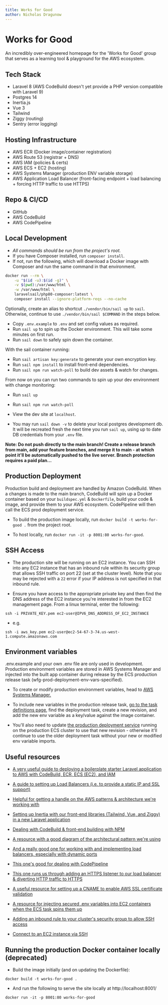 ```yaml
---
title: Works for Good
author: Nicholas Dragunow
---
```


# Works for Good
An incredibly over-engineered homepage for the 'Works for Good' group that serves as a learning tool & playground for the AWS ecosystem.

## Tech Stack
- Laravel 8 (AWS CodeBuild doesn't yet provide a PHP version compatible with Laravel 9)
- Postgres 14
- Inertia.js
- Vue 3
- Tailwind
- Ziggy (routing)
- Sentry (error logging)

## Hosting Infrastructure
- AWS ECR (Docker image/container registration)
- AWS Route 53 (registrar + DNS)
- AWS IAM (policies & certs)
- AWS ECS + EC2 (hosting)
- AWS Systems Manager (production ENV variable storage)
- AWS Application Load Balancer (front-facing endpoint + load balancing + forcing HTTP traffic to use HTTPS)

## Repo & CI/CD
- GitHub
- AWS CodeBuild
- AWS CodePipeline

## Local Development

* *All commands should be run from the project's root.*
* If you have Composer installed, run `composer install`.
* If not, run the following, which will download a Docker image with Composer and run the same command in that environment.

```sh
docker run --rm \
    -u "$(id -u):$(id -g)" \
    -v $(pwd):/var/www/html \
    -w /var/www/html \
    laravelsail/php80-composer:latest \
    composer install --ignore-platform-reqs --no-cache
```

Optionally, create an alias to shortcut `./vendor/bin/sail up` to `sail`. Otherwise, continue to use `./vendor/bin/sail $COMMAND` in the steps below.

* Copy `.env.example` to `.env` and set config values as required.
* Run `sail up` to spin up the Docker environment. This will take some minutes on first run.
* Run `sail down` to safely spin down the container.

With the sail container running:
* Run `sail artisan key:generate` to generate your own encryption key.
* Run `sail npm install` to install front-end dependencies.
* Run `sail npm run watch-poll` to build dev assets & watch for changes.

From now on you can run two commands to spin up your dev environment with change monitoring:
* Run `sail up`
* Run `sail npm run watch-poll`
* View the dev site at `localhost`.

* You may run `sail down -v` to delete your local postgres development db. It will be recreated fresh the next time you run `sail up`, using up to date DB credentials from your `.env` file. 

**Note: Do not push directly to the main branch! Create a release branch from main, add your feature branches, and merge it to main - at which point it'll be automatically pushed to the live server. Branch protection requires a paid plan...**

## Production Deployment

Production build and deployment are handled by Amazon CodeBuild. When a changes is made to the main branch, CodeBuild will spin up a Docker container based on your `buildspec.yml` & `Dockerfile`, build your code & image, and provide them to your AWS ecosystem. CodePipeline will then call the ECS prod deployment service. 

- To build the production image locally, run `docker build -t works-for-good .` from the project root.

- To host locally, run `docker run -it -p 8001:80 works-for-good`.
## SSH Access 

- The production site will be running on an EC2 instance. You can SSH into any EC2 instance that has an inbound rule within its security group that allows SSH traffic on port 22 (set at the cluster level). Note that you may be rejected with a `22` error if your IP address is not specified in that inbound rule.

- Ensure you have access to the appropriate private key and then find the DNS address of the EC2 instance you're interested in from  the EC2 management page. From a linux terminal, enter the following:

```
ssh -i PRIVATE_KEY.pem ec2-user@IPV6_DNS_ADDRESS_OF_EC2_INSTANCE
```

- e.g.

```
ssh -i aws_key.pem ec2-user@ec2-54-67-3-74.us-west-1.compute.amazonaws.com
```

## Environment variables

.env.example and your own .env file are only used in development. Production environment variables are stored in AWS Systems Manager and injected into the built app container during release by the ECS production release task (wfg-prod-deployment-env-vars-specified).

- To create or modify production environment variables, head to [AWS Systems Manager.](https://us-west-1.console.aws.amazon.com/systems-manager/parameters/?region=us-west-1&tab=Table)

- To include new variables in the production release task, [go to the task definitions page](https://us-west-1.console.aws.amazon.com/ecs/home?region=us-west-1#/taskDefinitions), find the deployment task, create a new revision, and add the new env variable as a key/value against the image container.

- You'll also need to update [the production deployment service](https://us-west-1.console.aws.amazon.com/ecs/home?region=us-west-1#/clusters/wfg-prod-cluster-two-ec2/services/wfg-prod-deployment-task/details) running on the production ECS cluster to use that new revision - otherwise it'll continue to use the older deployment task without your new or modified env variable imports.

## Useful resources

- [A very useful guide to deploying a boilerplate starter Laravel application to AWS with CodeBuild, ECR, ECS (EC2), and IAM](https://gbengaoni.com/blog/Deploy-a-Docker-ized-Laravel-Application-to-AWS-ECS-with-CodeBuild-4b0e388f4f53)

- [A guide to setting up Load Balancers (i.e. to provide a static IP and SSL support)](https://www.youtube.com/watch?v=o7s-eigrMAI)

- [Helpful for getting a handle on the AWS patterns & architecture we're working with](https://serverlessfirst.com/deploy-high-availability-web-app-to-aws-ecs/)

- [Setting up Inertia with our front-end libraries (Tailwind, Vue, and Ziggy) in a new Laravel application](https://dev.to/geowrgetudor/setting-up-laravel-with-inertiajs-vuejs-tailwind-css-21pc)

- [Dealing with CodeBuild & front-end building with NPM](https://towardsaws.com/deploy-your-front-end-application-to-amazon-s3-using-codebuild-and-codepipeline-25c64572ffc6)

- [A resource with a good diagram of the architectural pattern we're using](https://stackoverflow.com/questions/44403982/aws-load-balancer-ec2-health-check-request-timed-out-failure)

- [And a really good one for working with and implementing load balancers, especially with dynamic ports](https://www.youtube.com/watch?v=CRp354oWUJA)

- [This one's good for dealing with CodePipeline](https://medium.com/thelorry-product-tech-data/end-to-end-cd-pipeline-amazon-ecs-deployment-using-aws-codepipeline-332b19ca2a9)

- [This one runs us through adding an HTTPS listener to our load balancer & diverting HTTP traffic to HTTPS](https://www.youtube.com/watch?v=JQP96EjRM98)

- [A useful resource for setting up a CNAME to enable AWS SSL certificate validation](https://www.ssls.com/knowledgebase/how-can-i-complete-the-domain-control-validation-for-my-ssl-certificate/)

- [A resource for injecting secured .env variables into EC2 containers when the ECS task spins them up](https://www.youtube.com/watch?v=GZZpEJ3R0Lw)


- [Adding an inbound rule to your cluster's security group to allow SSH access](https://docs.aws.amazon.com/AWSEC2/latest/UserGuide/authorizing-access-to-an-instance.html)

- [Connect to an EC2 instance via SSH](https://docs.aws.amazon.com/AmazonECS/latest/developerguide/instance-connect.html)

## Running the production Docker container locally (deprecated)

- Build the image initially (and on updating the Dockerfile): 

```
docker build -t works-for-good .
```

- And run the following to serve the site locally at http://localhost:8001/
```
docker run -it -p 8001:80 works-for-good
```
